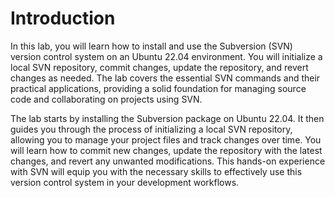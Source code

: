 # Introduction

In this lab, you will learn how to install and use the Subversion (SVN) version control system on an Ubuntu 22.04 environment. You will initialize a local SVN repository, commit changes, update the repository, and revert changes as needed. The lab covers the essential SVN commands and their practical applications, providing a solid foundation for managing source code and collaborating on projects using SVN.

The lab starts by installing the Subversion package on Ubuntu 22.04. It then guides you through the process of initializing a local SVN repository, allowing you to manage your project files and track changes over time. You will learn how to commit new changes, update the repository with the latest changes, and revert any unwanted modifications. This hands-on experience with SVN will equip you with the necessary skills to effectively use this version control system in your development workflows.
